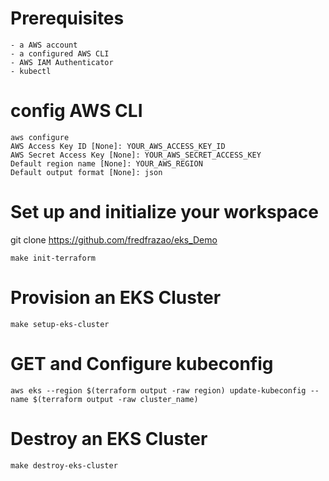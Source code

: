 

# Prerequisites
```
- a AWS account 
- a configured AWS CLI
- AWS IAM Authenticator
- kubectl
```
# config AWS CLI
```
aws configure
AWS Access Key ID [None]: YOUR_AWS_ACCESS_KEY_ID
AWS Secret Access Key [None]: YOUR_AWS_SECRET_ACCESS_KEY
Default region name [None]: YOUR_AWS_REGION
Default output format [None]: json
```
# Set up and initialize your workspace
git clone https://github.com/fredfrazao/eks_Demo
```
make init-terraform
```

# Provision an EKS Cluster
```
make setup-eks-cluster
```

# GET and Configure kubeconfig
```
aws eks --region $(terraform output -raw region) update-kubeconfig --name $(terraform output -raw cluster_name) 
```

# Destroy an EKS Cluster
```
make destroy-eks-cluster
```
